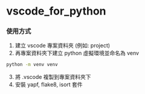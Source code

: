 # vscode_for_python


### 使用方式

1. 建立 vscode 專案資料夾 (例如: project)   
2. 再專案資料夾下建立 python 虛擬環境並命名為 venv

```bash
python -m venv venv
```

3. 將 .vscode 複製到專案資料夾下
4. 安裝 yapf, flake8, isort 套件
